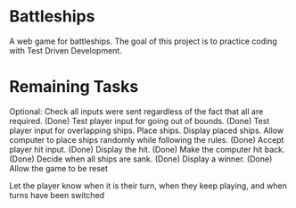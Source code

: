 # Battleships

A web game for battleships. The goal of this project is to practice coding with Test Driven Development.

# Remaining Tasks

Optional: Check all inputs were sent regardless of the fact that all are required.
(Done) Test player input for going out of bounds.
(Done) Test player input for overlapping ships.
Place ships.
Display placed ships.
Allow computer to place ships randomly while following the rules.
(Done) Accept player hit input.
(Done) Display the hit.
(Done) Make the computer hit back.
(Done) Decide when all ships are sank.
(Done) Display a winner.
(Done) Allow the game to be reset

Let the player know when it is their turn, when they keep playing, and when turns have been switched
